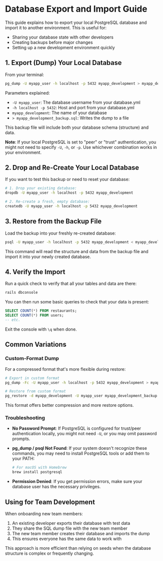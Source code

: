 # **Database Export and Import Guide**

This guide explains how to export your local PostgreSQL database and import it to another environment. This is useful for:

- Sharing your database state with other developers
- Creating backups before major changes
- Setting up a new development environment quickly

## **1. Export (Dump) Your Local Database**

From your terminal:

```bash
pg_dump -U myapp_user -h localhost -p 5432 myapp_development > myapp_development_backup.sql
```

Parameters explained:
- `-U myapp_user`: The database username from your database.yml
- `-h localhost -p 5432`: Host and port from your database.yml
- `myapp_development`: The name of your database
- `> myapp_development_backup.sql`: Writes the dump to a file

This backup file will include both your database schema (structure) and data.

**Note**: If your local PostgreSQL is set to "peer" or "trust" authentication, you might not need to specify `-U`, `-h`, or `-p`. Use whichever combination works in your environment.

## **2. Drop and Re-Create Your Local Database**

If you want to test this backup or need to reset your database:

```bash
# 1. Drop your existing database:
dropdb -U myapp_user -h localhost -p 5432 myapp_development

# 2. Re-create a fresh, empty database:
createdb -U myapp_user -h localhost -p 5432 myapp_development
```

## **3. Restore from the Backup File**

Load the backup into your freshly re-created database:

```bash
psql -U myapp_user -h localhost -p 5432 myapp_development < myapp_development_backup.sql
```

This command will read the structure and data from the backup file and import it into your newly created database.

## **4. Verify the Import**

Run a quick check to verify that all your tables and data are there:

```bash
rails dbconsole
```

You can then run some basic queries to check that your data is present:

```sql
SELECT COUNT(*) FROM restaurants;
SELECT COUNT(*) FROM users;
-- etc.
```

Exit the console with `\q` when done.

## **Common Variations**

### **Custom-Format Dump**

For a compressed format that's more flexible during restore:

```bash
# Export in custom format
pg_dump -Fc -U myapp_user -h localhost -p 5432 myapp_development > myapp_development_backup.dump

# Restore from custom format
pg_restore -d myapp_development -U myapp_user myapp_development_backup.dump
```

This format offers better compression and more restore options.

### **Troubleshooting**

- **No Password Prompt**: If PostgreSQL is configured for trust/peer authentication locally, you might not need `-U`, or you may omit password prompts.

- **pg_dump / psql Not Found**: If your system doesn't recognize these commands, you may need to install PostgreSQL tools or add them to your PATH:
  ```bash
  # For macOS with Homebrew
  brew install postgresql
  ```

- **Permission Denied**: If you get permission errors, make sure your database user has the necessary privileges.

## **Using for Team Development**

When onboarding new team members:

1. An existing developer exports their database with test data
2. They share the SQL dump file with the new team member
3. The new team member creates their database and imports the dump
4. This ensures everyone has the same data to work with

This approach is more efficient than relying on seeds when the database structure is complex or frequently changing.
